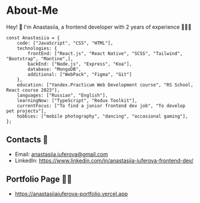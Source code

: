 # About-Me

Hey! 👋 I'm Anastasiia, a frontend developer with 2 years of experience 👩🏻‍💻 
```
const Anastasiia = {
    code: ["JavaScript", "CSS", "HTML"],
    technologies: {
        frontEnd: ["React.js", "React Native", "SCSS", "Tailwind", "Bootstrap", "Mantine",],
        backEnd: ["Node.js", "Express", "Koa"],
        database: "MongoDB",
        additional: ["WebPack", "Figma", "Git"]
    },
    education: ["Yandex.Practicum Web Development course", "RS School, React course 2023"],
    languages: ["Russian", "English"],
    learningNow: ["TypeScript", "Redux Toolkit"],
    currentFocus: ["To find a junior frontend dev job", "To develop pet projects"],
    hobbies: ["mobile photography", "dancing", "occasional gaming"],
};
```
## Contacts 📧
* Email: anastasiia.iuferova@gmail.com
* LinkedIn: https://www.linkedin.com/in/anastasiia-iuferova-frontend-dev/

## Portfolio Page 👩‍💻
* https://anastasiiaiuferova-portfolio.vercel.app
